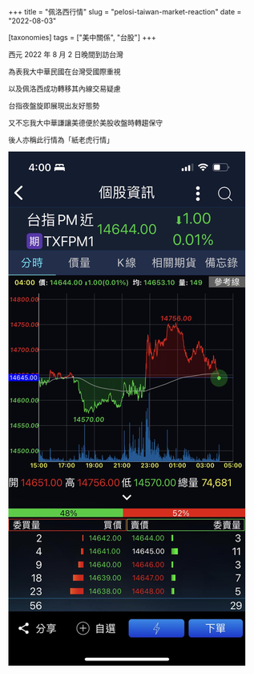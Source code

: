+++
title = "佩洛西行情"
slug = "pelosi-taiwan-market-reaction"
date = "2022-08-03"

[taxonomies]
tags = ["美中關係", "台股"]
+++

西元 2022 年 8 月 2 日晚間到訪台灣

為表我大中華民國在台灣受國際重視

以及佩洛西成功轉移其內線交易疑慮

台指夜盤旋即展現出友好態勢

又不忘我大中華謙讓美德便於美股收盤時轉趨保守

後人亦稱此行情為「紙老虎行情」

![image](480528228_8664539040313121_4608259480592763595_n.jpg)